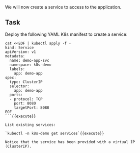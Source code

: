 We will now create a service to access to the application.

## Task

Deploy the following YAML K8s manifest to create a service:

```
cat <<EOF | kubectl apply -f -
kind: Service
apiVersion: v1
metadata:
  name: demo-app-svc
  namespace: k8s-demo
  labels:
    app: demo-app
spec:
  type: ClusterIP
  selector:
    app: demo-app
  ports:
  - protocol: TCP
    port: 8080
    targetPort: 8080
EOF
```{{execute}}

List existing services:

`kubectl -n k8s-demo get services`{{execute}}

Notice that the service has been provided with a virtual IP (ClusterIP).
